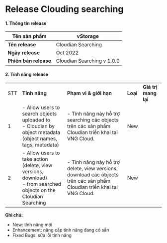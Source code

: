 # Release Clouding searching

#### 1. Thông tin release 

| **Tên sản phẩm**      | vStorage                   |
| --------------------- | -------------------------- |
| **Tên release**       | Cloudian Searching         |
| **Ngày release**      | Oct 2022                   |
| **Phiên bản release** | Cloudian Searching v 1.0.0 |

#### 2. Tính năng release 

|  |  |  |  |  |
| --- | --- | --- | --- | --- |
| STT | **Tính năng** | **Phạm vi & giới hạn** | **Loại** | **Giá trị mang lại** |
| 1 | - Allow users to search objects uploaded to <br> - Cloudian by object metadata (object names, tags, metadata) | - Tính năng này hỗ trợ searching các objects trên các sản phẩm Cloudian triển khai tại VNG Cloud. | New |  |
| 2 | - Allow users to take action (delete, view versions, download) <br> - from searched objects on the Cloudian Searching | - Tính năng này hỗ trợ delete, view versions, download các objects trên các sản phẩm Cloudian triển khai tại VNG Cloud. | New |  |

**Ghi chú:**

* New: tính năng mới
* Enhancement: nâng cấp tính năng đang có sẵn
* Fixed Bugs: sửa lỗi tính năng

